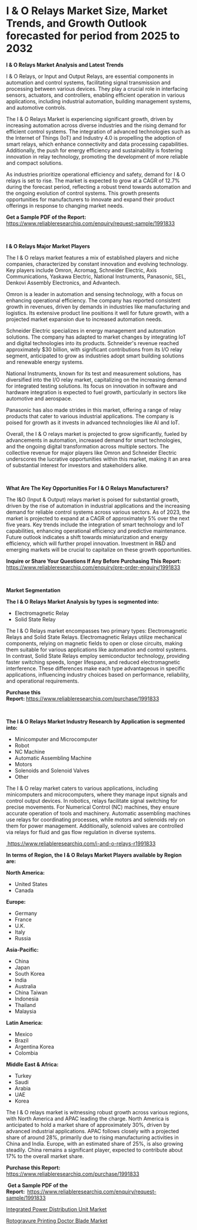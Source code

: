 <p><h1>I & O Relays Market Size, Market Trends, and Growth Outlook forecasted for period from 2025 to 2032</h1></p><p><strong>I & O Relays Market Analysis and Latest Trends</strong></p>
<p><p>I & O Relays, or Input and Output Relays, are essential components in automation and control systems, facilitating signal transmission and processing between various devices. They play a crucial role in interfacing sensors, actuators, and controllers, enabling efficient operation in various applications, including industrial automation, building management systems, and automotive controls.</p><p>The I & O Relays Market is experiencing significant growth, driven by increasing automation across diverse industries and the rising demand for efficient control systems. The integration of advanced technologies such as the Internet of Things (IoT) and Industry 4.0 is propelling the adoption of smart relays, which enhance connectivity and data processing capabilities. Additionally, the push for energy efficiency and sustainability is fostering innovation in relay technology, promoting the development of more reliable and compact solutions.</p><p>As industries prioritize operational efficiency and safety, demand for I & O relays is set to rise. The market is expected to grow at a CAGR of 12.7% during the forecast period, reflecting a robust trend towards automation and the ongoing evolution of control systems. This growth presents opportunities for manufacturers to innovate and expand their product offerings in response to changing market needs.</p></p>
<p><strong>Get a Sample PDF of the Report:&nbsp;</strong> <a href="https://www.reliableresearchiq.com/enquiry/request-sample/1991833?utm_campaign=1877&utm_medium=2&utm_source=Github&utm_content=ia&utm_term=13022025&utm_id=i-o-relays">https://www.reliableresearchiq.com/enquiry/request-sample/1991833</a></p>
<p>&nbsp;</p>
<p><strong>I & O Relays Major Market Players</strong></p>
<p><p>The I & O relays market features a mix of established players and niche companies, characterized by constant innovation and evolving technology. Key players include Omron, Acromag, Schneider Electric, Axis Communications, Yaskawa Electric, National Instruments, Panasonic, SEL, Denkovi Assembly Electronics, and Advantech.</p><p>Omron is a leader in automation and sensing technology, with a focus on enhancing operational efficiency. The company has reported consistent growth in revenues, driven by demands in industries like manufacturing and logistics. Its extensive product line positions it well for future growth, with a projected market expansion due to increased automation needs.</p><p>Schneider Electric specializes in energy management and automation solutions. The company has adapted to market changes by integrating IoT and digital technologies into its products. Schneider's revenue reached approximately $30 billion, with significant contributions from its I/O relay segment, anticipated to grow as industries adopt smart building solutions and renewable energy systems.</p><p>National Instruments, known for its test and measurement solutions, has diversified into the I/O relay market, capitalizing on the increasing demand for integrated testing solutions. Its focus on innovation in software and hardware integration is expected to fuel growth, particularly in sectors like automotive and aerospace.</p><p>Panasonic has also made strides in this market, offering a range of relay products that cater to various industrial applications. The company is poised for growth as it invests in advanced technologies like AI and IoT.</p><p>Overall, the I & O relays market is projected to grow significantly, fueled by advancements in automation, increased demand for smart technologies, and the ongoing digital transformation across multiple sectors. The collective revenue for major players like Omron and Schneider Electric underscores the lucrative opportunities within this market, making it an area of substantial interest for investors and stakeholders alike.</p></p>
<p>&nbsp;</p>
<p><strong>What Are The Key Opportunities For I & O Relays Manufacturers?</strong></p>
<p><p>The I&O (Input & Output) relays market is poised for substantial growth, driven by the rise of automation in industrial applications and the increasing demand for reliable control systems across various sectors. As of 2023, the market is projected to expand at a CAGR of approximately 5% over the next five years. Key trends include the integration of smart technology and IoT capabilities, enhancing operational efficiency and predictive maintenance. Future outlook indicates a shift towards miniaturization and energy efficiency, which will further propel innovation. Investment in R&D and emerging markets will be crucial to capitalize on these growth opportunities.</p></p>
<p><strong>Inquire or Share Your Questions If Any Before Purchasing This Report:</strong> <a href="https://www.reliableresearchiq.com/enquiry/pre-order-enquiry/1991833?utm_campaign=1877&utm_medium=2&utm_source=Github&utm_content=ia&utm_term=13022025&utm_id=i-o-relays">https://www.reliableresearchiq.com/enquiry/pre-order-enquiry/1991833</a></p>
<p>&nbsp;</p>
<p><strong>Market Segmentation</strong></p>
<p><strong>The I & O Relays Market Analysis by types is segmented into:</strong></p>
<p><ul><li>Electromagnetic Relay</li><li>Solid State Relay</li></ul></p>
<p><p>The I & O Relays market encompasses two primary types: Electromagnetic Relays and Solid State Relays. Electromagnetic Relays utilize mechanical components, relying on magnetic fields to open or close circuits, making them suitable for various applications like automation and control systems. In contrast, Solid State Relays employ semiconductor technology, providing faster switching speeds, longer lifespans, and reduced electromagnetic interference. These differences make each type advantageous in specific applications, influencing industry choices based on performance, reliability, and operational requirements.</p></p>
<p><strong>Purchase this Report:&nbsp;</strong><a href="https://www.reliableresearchiq.com/purchase/1991833?utm_campaign=1877&utm_medium=2&utm_source=Github&utm_content=ia&utm_term=13022025&utm_id=i-o-relays">https://www.reliableresearchiq.com/purchase/1991833</a></p>
<p>&nbsp;</p>
<p><strong>The I & O Relays Market Industry Research by Application is segmented into:</strong></p>
<p><ul><li>Minicomputer and Microcomputer</li><li>Robot</li><li>NC Machine</li><li>Automatic Assembling Machine</li><li>Motors</li><li>Solenoids and Solenoid Valves</li><li>Other</li></ul></p>
<p><p>The I & O relay market caters to various applications, including minicomputers and microcomputers, where they manage input signals and control output devices. In robotics, relays facilitate signal switching for precise movements. For Numerical Control (NC) machines, they ensure accurate operation of tools and machinery. Automatic assembling machines use relays for coordinating processes, while motors and solenoids rely on them for power management. Additionally, solenoid valves are controlled via relays for fluid and gas flow regulation in diverse systems.</p></p>
<p><a href="https://www.reliableresearchiq.com/i-and-o-relays-r1991833?utm_campaign=1877&utm_medium=2&utm_source=Github&utm_content=ia&utm_term=13022025&utm_id=i-o-relays">&nbsp;https://www.reliableresearchiq.com/i-and-o-relays-r1991833</a></p>
<p><strong>In terms of Region, the I & O Relays Market Players available by Region are:</strong></p>
<p>
    <p> <strong> North America: </strong>
        <ul>
            <li>United States</li>
            <li>Canada</li>
        </ul>
        </p> 
    <p> <strong> Europe: </strong>
        <ul>
            <li>Germany</li>
            <li>France</li>
            <li>U.K.</li>
            <li>Italy</li>
            <li>Russia</li>
        </ul>
        </p> 
    <p> <strong> Asia-Pacific: </strong>
        <ul>
            <li>China</li>
            <li>Japan</li>
            <li>South Korea</li>
            <li>India</li>
            <li>Australia</li>
            <li>China Taiwan</li>
            <li>Indonesia</li>
            <li>Thailand</li>
            <li>Malaysia</li>
        </ul>
        </p> 
    <p> <strong> Latin America: </strong>
        <ul>
            <li>Mexico</li>
            <li>Brazil</li>
            <li>Argentina Korea</li>
            <li>Colombia</li>
        </ul>
        </p> 
    <p> <strong> Middle East & Africa: </strong>
        <ul>
            <li>Turkey</li>
            <li>Saudi</li>
            <li>Arabia</li>
            <li>UAE</li>
            <li>Korea</li>
        </ul>
    </p>
    </p>
<p><p>The I & O relays market is witnessing robust growth across various regions, with North America and APAC leading the charge. North America is anticipated to hold a market share of approximately 30%, driven by advanced industrial applications. APAC follows closely with a projected share of around 28%, primarily due to rising manufacturing activities in China and India. Europe, with an estimated share of 25%, is also growing steadily. China remains a significant player, expected to contribute about 17% to the overall market share.</p></p>
<p><strong>Purchase this Report: </strong><a href="https://www.reliableresearchiq.com/purchase/1991833?utm_campaign=1877&utm_medium=2&utm_source=Github&utm_content=ia&utm_term=13022025&utm_id=i-o-relays">https://www.reliableresearchiq.com/purchase/1991833</a></p>
<p>&nbsp;<strong>Get a Sample PDF of the Report:&nbsp;&nbsp;</strong><a href="https://www.reliableresearchiq.com/enquiry/request-sample/1991833?utm_campaign=1877&utm_medium=2&utm_source=Github&utm_content=ia&utm_term=13022025&utm_id=i-o-relays">https://www.reliableresearchiq.com/enquiry/request-sample/1991833</a></p>
<p><strong></strong></p>
<p><p><a href="https://github.com/sharphadan/Market-Research-Report-List-1/blob/main/integrated-power-distribution-unit-market.md?utm_campaign=1877&utm_medium=2&utm_source=Github&utm_content=ia&utm_term=13022025&utm_id=i-o-relays">Integrated Power Distribution Unit Market</a></p><p><a href="https://github.com/bokerraaenc7/Market-Research-Report-List-1/blob/main/rotogravure-printing-doctor-blade-market.md?utm_campaign=1877&utm_medium=2&utm_source=Github&utm_content=ia&utm_term=13022025&utm_id=i-o-relays">Rotogravure Printing Doctor Blade Market</a></p></p>